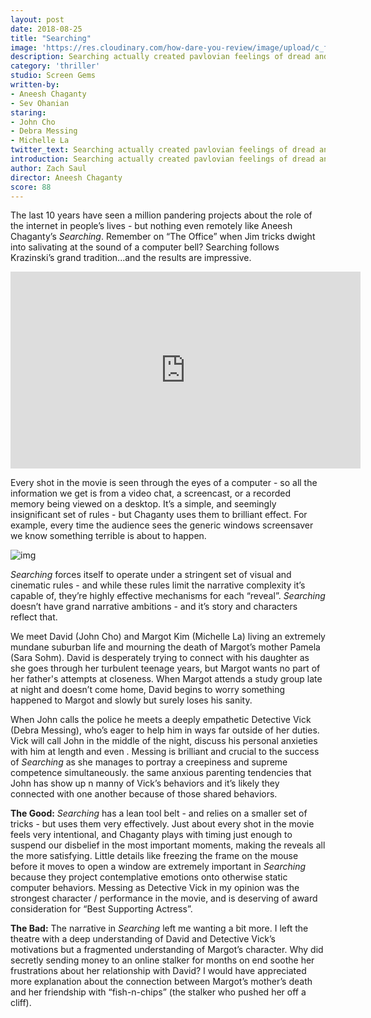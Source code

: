 ```yaml
---
layout: post
date: 2018-08-25
title: "Searching"
image: 'https://res.cloudinary.com/how-dare-you-review/image/upload/c_fill,h_399,w_760/v1529788824/searching.jpg'
description: Searching actually created pavlovian feelings of dread and suspense with the simple bells and dinging sounds a computer makes. Impressive. 
category: 'thriller'
studio: Screen Gems
written-by: 
- Aneesh Chaganty
- Sev Ohanian
staring:
- John Cho 
- Debra Messing
- Michelle La
twitter_text: Searching actually created pavlovian feelings of dread and suspense with the simple bells and dinging sounds a computer makes. Impressive.
introduction: Searching actually created pavlovian feelings of dread and suspense with the simple bells and dinging sounds a computer makes. Impressive.
author: Zach Saul
director: Aneesh Chaganty
score: 88 
---
```




The last 10 years have seen a million pandering projects about the role of the internet in people’s lives - but nothing even remotely like Aneesh Chaganty’s *Searching*. Remember on “The Office” when Jim tricks dwight into salivating at the sound of a computer bell? Searching follows Krazinski’s grand tradition...and the results are impressive. 

<iframe width="560" height="315" src="https://www.youtube.com/embed/LSHWzOXJDSs" frameborder="0" allow="accelerometer; autoplay; encrypted-media; gyroscope; picture-in-picture" allowfullscreen></iframe>

Every shot in the movie is seen through the eyes of a computer - so all the information we get is from a video chat, a screencast, or a recorded memory being viewed on a desktop. It’s a simple, and seemingly insignificant set of rules - but Chaganty uses them to brilliant effect. For example, every time the audience sees the generic windows screensaver we know something terrible is about to happen. 

![img](https://lh6.googleusercontent.com/2hwjmA0LVFmPSqM-N9mPOtxG-aa4s7BR0H1sqYnO0x1iGJVEhvDhIls40LSAE5-i4bNJCAFTp0xAMnbuTV6VKd2COZtUd4U2M1OH7NDipgQsMTkdGxKiLH-LfyY5EtQzg1VMoyOW) 

*Searching* forces itself to operate under a stringent set of visual and cinematic rules  - and while these rules limit the narrative complexity it’s capable of, they’re highly effective mechanisms for each “reveal”. *Searching* doesn’t have grand narrative ambitions - and it’s story and characters reflect that. 

We meet David (John Cho) and Margot Kim (Michelle La) living an extremely mundane suburban life and mourning the death of Margot’s mother Pamela (Sara Sohm). David is desperately trying to connect with his daughter as she goes through her turbulent teenage years, but Margot wants no part of her father's attempts at closeness. When Margot attends a study group late at night and doesn’t come home, David begins to worry something happened to Margot and slowly but surely loses his sanity. 

When John calls the police he meets a deeply empathetic Detective Vick (Debra Messing), who’s eager to help him in ways far outside of her duties. Vick will call John in the middle of the night, discuss his personal anxieties with him at length and even . Messing is brilliant and crucial to the success of *Searching* as she manages to portray a creepiness and supreme competence simultaneously. the same anxious parenting tendencies that John has show up n manny of Vick’s behaviors and it’s likely they connected with one another because of those shared behaviors. 

**The Good:** *Searching* has a lean tool belt - and relies on a smaller set of tricks - but uses them very effectively. Just about every shot in the movie feels very intentional, and Chaganty plays with timing just enough to suspend our disbelief in the most important moments, making the reveals all the more satisfying. Little details like freezing the frame on the mouse before it moves to open a window are extremely important in *Searching* because they project contemplative emotions onto otherwise static computer behaviors. Messing as Detective Vick in my opinion was the strongest character / performance in the movie, and is deserving of award consideration for “Best Supporting Actress”. 

**The Bad:** The narrative in *Searching* left me wanting a bit more. I left the theatre with a deep understanding of David and Detective Vick’s motivations but a fragmented understanding of Margot’s character. Why did secretly sending money to an online stalker for months on end soothe her frustrations about her relationship with David? I would have appreciated more explanation about the connection between Margot’s mother’s death and her friendship with “fish-n-chips” (the stalker who pushed her off a cliff). 